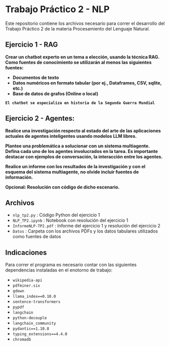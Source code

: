 # Trabajo Práctico 2 - NLP

Este repositorio contiene los archivos necesario para correr el desarrollo del Trabajo Práctico 2 de la materia Procesamiento del Lenguaje Natural. 

## **Ejercicio 1 - RAG**
**Crear un chatbot experto en un tema a elección, usando la técnica RAG. Como fuentes de conocimiento se utilizarán al menos las siguientes fuentes:**

* **Documentos de texto**
*  **Datos numéricos en formato tabular (por ej., Dataframes, CSV, sqlite, etc.)**
*  **Base de datos de grafos (Online o local)**


**`El chatbot se especializa en historia de la Segunda Guerra Mundial`**

## **Ejercicio 2 - Agentes:**
**Realice una investigación respecto al estado del arte de las aplicaciones actuales de agentes inteligentes usando modelos LLM libres.**

**Plantee una problemática a solucionar con un sistema multiagente. Defina cada uno de los agentes involucrados en la tarea. Es importante destacar con ejemplos de conversación, la interacción entre los agentes.**

**Realice un informe con los resultados de la investigación y con el esquema del sistema multiagente, no olvide incluir fuentes de información.**

**Opcional: Resolución con código de dicho escenario.**

## Archivos
- `nlp_tp2.py` : Código Python del ejercicio 1
- `NLP_TP2.ipynb` : Notebook con resolución del ejercicio 1
- `InformeNLP-TP2.pdf` : Informe del ejercicio 1 y resolución del ejercicio 2
- `Datos` : Carpeta con los archivos PDFs y los datos tabulares utilizados como fuentes de datos

## Indicaciones
Para correr el programa es necesario contar con las siguientes dependencias instaladas en el enotorno de trabajo:
- `wikipedia-api`
- `pdfminer.six`
- `gdown`
- `llama_index==0.10.0`
- `sentence-transformers`
- `pypdf`
- `langchain`
- `python-decouple`
- `langchain_community`
- `pydantic==1.10.8`
- `typing_extensions==4.4.0`
- `chromadb`
  
